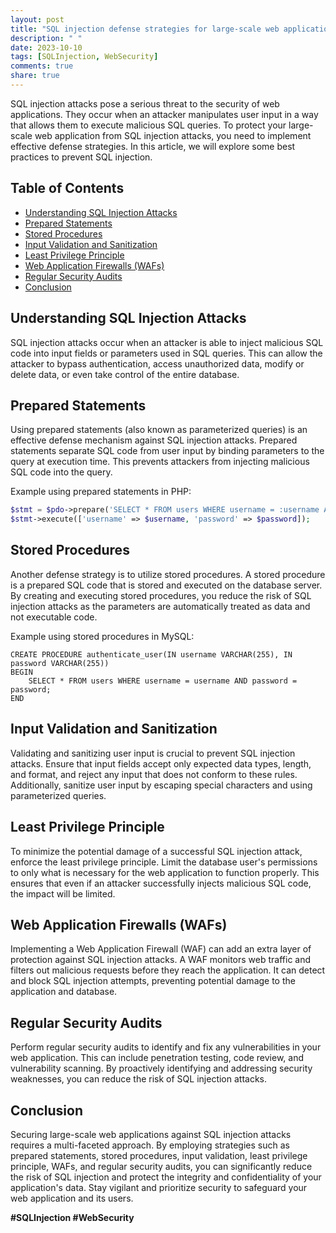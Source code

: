 ```yaml
---
layout: post
title: "SQL injection defense strategies for large-scale web applications."
description: " "
date: 2023-10-10
tags: [SQLInjection, WebSecurity]
comments: true
share: true
---
```


SQL injection attacks pose a serious threat to the security of web applications. They occur when an attacker manipulates user input in a way that allows them to execute malicious SQL queries. To protect your large-scale web application from SQL injection attacks, you need to implement effective defense strategies. In this article, we will explore some best practices to prevent SQL injection.

## Table of Contents
- [Understanding SQL Injection Attacks](#understanding-sql-injection-attacks)
- [Prepared Statements](#prepared-statements)
- [Stored Procedures](#stored-procedures)
- [Input Validation and Sanitization](#input-validation-and-sanitization)
- [Least Privilege Principle](#least-privilege-principle)
- [Web Application Firewalls (WAFs)](#web-application-firewalls-wafs)
- [Regular Security Audits](#regular-security-audits)
- [Conclusion](#conclusion)

## Understanding SQL Injection Attacks

SQL injection attacks occur when an attacker is able to inject malicious SQL code into input fields or parameters used in SQL queries. This can allow the attacker to bypass authentication, access unauthorized data, modify or delete data, or even take control of the entire database.

## Prepared Statements

Using prepared statements (also known as parameterized queries) is an effective defense mechanism against SQL injection attacks. Prepared statements separate SQL code from user input by binding parameters to the query at execution time. This prevents attackers from injecting malicious SQL code into the query.

Example using prepared statements in PHP:
```php
$stmt = $pdo->prepare('SELECT * FROM users WHERE username = :username AND password = :password');
$stmt->execute(['username' => $username, 'password' => $password]);
```

## Stored Procedures

Another defense strategy is to utilize stored procedures. A stored procedure is a prepared SQL code that is stored and executed on the database server. By creating and executing stored procedures, you reduce the risk of SQL injection attacks as the parameters are automatically treated as data and not executable code.

Example using stored procedures in MySQL:
```mysql
CREATE PROCEDURE authenticate_user(IN username VARCHAR(255), IN password VARCHAR(255))
BEGIN
    SELECT * FROM users WHERE username = username AND password = password;
END
```

## Input Validation and Sanitization

Validating and sanitizing user input is crucial to prevent SQL injection attacks. Ensure that input fields accept only expected data types, length, and format, and reject any input that does not conform to these rules. Additionally, sanitize user input by escaping special characters and using parameterized queries.

## Least Privilege Principle

To minimize the potential damage of a successful SQL injection attack, enforce the least privilege principle. Limit the database user's permissions to only what is necessary for the web application to function properly. This ensures that even if an attacker successfully injects malicious SQL code, the impact will be limited.

## Web Application Firewalls (WAFs)

Implementing a Web Application Firewall (WAF) can add an extra layer of protection against SQL injection attacks. A WAF monitors web traffic and filters out malicious requests before they reach the application. It can detect and block SQL injection attempts, preventing potential damage to the application and database.

## Regular Security Audits

Perform regular security audits to identify and fix any vulnerabilities in your web application. This can include penetration testing, code review, and vulnerability scanning. By proactively identifying and addressing security weaknesses, you can reduce the risk of SQL injection attacks.

## Conclusion

Securing large-scale web applications against SQL injection attacks requires a multi-faceted approach. By employing strategies such as prepared statements, stored procedures, input validation, least privilege principle, WAFs, and regular security audits, you can significantly reduce the risk of SQL injection and protect the integrity and confidentiality of your application's data. Stay vigilant and prioritize security to safeguard your web application and its users.

**#SQLInjection #WebSecurity**